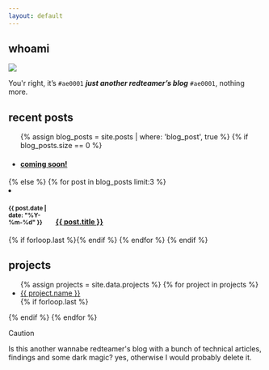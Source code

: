 ```yaml
---
layout: default
---
```


## whoami

<img class="profile-picture" src="https://avatars.githubusercontent.com/u/29227228?v=4">

You'r right, it’s `#ae0001` **_just another redteamer’s blog_** `#ae0001`, nothing more.

## recent posts
<ul class="recent-posts">
    {% assign blog_posts = site.posts | where: 'blog_post', true %}
    {% if blog_posts.size == 0 %}
        <li class="no-posts">
            <h4>
                <a class="una" href="">
                    <span>coming soon!</span>
                </a>
            </h4>
        </li>
        </ul>
    {% else %}
        {% for post in blog_posts limit:3 %}
            <li class="posts-list">
                <h4>
                    <div style="display: inline-block; width: 90px">
                        <small>{{ post.date | date: "%Y-%m-%d" }}</small>
                    </div>
                    <a class="una" href="{{ site.baseurl }}{{ post.url }}">
                        <span>{{ post.title }}</span>
                    </a>
                </h4>
            </li>
            {% if forloop.last %}</ul>{% endif %}
        {% endfor %}
    {% endif %}

## projects

<ul class="project-list">
    {% assign projects = site.data.projects %}
    {% for project in projects %}
    <li class="project-item">
        <div>
            <a href="{{ project.url }}" class="project-link" target="_blank">{{ project.name }}</a>
        </div>
    </li>
    {% if forloop.last %}</ul>{% endif %}
    {% endfor %}

> [!CAUTION]
>Is this another wannabe redteamer's blog with a bunch of technical articles, findings and some dark magic? 
>yes, otherwise I would probably delete it.